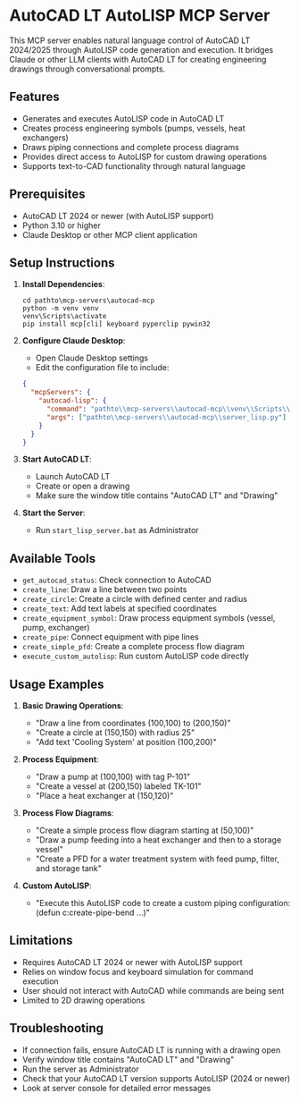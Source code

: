 # AutoCAD LT AutoLISP MCP Server

This MCP server enables natural language control of AutoCAD LT 2024/2025 through AutoLISP code generation and execution. It bridges Claude or other LLM clients with AutoCAD LT for creating engineering drawings through conversational prompts.

## Features

- Generates and executes AutoLISP code in AutoCAD LT
- Creates process engineering symbols (pumps, vessels, heat exchangers)
- Draws piping connections and complete process diagrams
- Provides direct access to AutoLISP for custom drawing operations
- Supports text-to-CAD functionality through natural language

## Prerequisites

- AutoCAD LT 2024 or newer (with AutoLISP support)
- Python 3.10 or higher
- Claude Desktop or other MCP client application

## Setup Instructions

1. **Install Dependencies**:
   ```
   cd pathto\mcp-servers\autocad-mcp
   python -m venv venv
   venv\Scripts\activate
   pip install mcp[cli] keyboard pyperclip pywin32
   ```

2. **Configure Claude Desktop**:
   - Open Claude Desktop settings
   - Edit the configuration file to include:
   ```json
   {
     "mcpServers": {
       "autocad-lisp": {
         "command": "pathto\\mcp-servers\\autocad-mcp\\venv\\Scripts\\python.exe",
         "args": ["pathto\\mcp-servers\\autocad-mcp\\server_lisp.py"]
       }
     }
   }
   ```

3. **Start AutoCAD LT**:
   - Launch AutoCAD LT
   - Create or open a drawing
   - Make sure the window title contains "AutoCAD LT" and "Drawing"

4. **Start the Server**:
   - Run `start_lisp_server.bat` as Administrator

## Available Tools

- `get_autocad_status`: Check connection to AutoCAD
- `create_line`: Draw a line between two points
- `create_circle`: Create a circle with defined center and radius
- `create_text`: Add text labels at specified coordinates
- `create_equipment_symbol`: Draw process equipment symbols (vessel, pump, exchanger)
- `create_pipe`: Connect equipment with pipe lines
- `create_simple_pfd`: Create a complete process flow diagram
- `execute_custom_autolisp`: Run custom AutoLISP code directly

## Usage Examples

1. **Basic Drawing Operations**:
   - "Draw a line from coordinates (100,100) to (200,150)"
   - "Create a circle at (150,150) with radius 25"
   - "Add text 'Cooling System' at position (100,200)"

2. **Process Equipment**:
   - "Draw a pump at (100,100) with tag P-101"
   - "Create a vessel at (200,150) labeled TK-101"
   - "Place a heat exchanger at (150,120)"

3. **Process Flow Diagrams**:
   - "Create a simple process flow diagram starting at (50,100)"
   - "Draw a pump feeding into a heat exchanger and then to a storage vessel"
   - "Create a PFD for a water treatment system with feed pump, filter, and storage tank"

4. **Custom AutoLISP**:
   - "Execute this AutoLISP code to create a custom piping configuration: (defun c:create-pipe-bend ...)"

## Limitations

- Requires AutoCAD LT 2024 or newer with AutoLISP support
- Relies on window focus and keyboard simulation for command execution
- User should not interact with AutoCAD while commands are being sent
- Limited to 2D drawing operations

## Troubleshooting

- If connection fails, ensure AutoCAD LT is running with a drawing open
- Verify window title contains "AutoCAD LT" and "Drawing"
- Run the server as Administrator
- Check that your AutoCAD LT version supports AutoLISP (2024 or newer)
- Look at server console for detailed error messages

